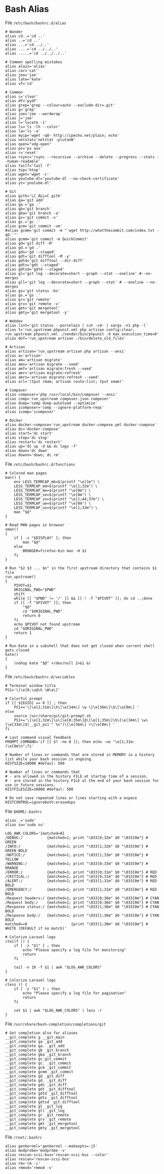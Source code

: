 # Bash Alias

File `/etc/bash/bashrc.d/alias`

	# Wander
	alias cd..='cd ..'
	alias ..='cd ..'
	alias ...='cd ../..'
	alias ....='cd ../../..'
	alias .....='cd ../../../..'

	# Common spelling mistakes
	alias alais='alias'
	alias car='cat'
	alias jeo='joe'
	alias late='kate'
	alias vf='cd'

	# Common
	alias c='clear'
	alias df='pydf'
	alias grep='grep --colour=auto --exclude-dir=.git'
	alias g='grep'
	alias joe='joe --wordwrap'
	alias j='joe'
	alias l='locate -i'
	alias ls='ls -lh --color'
	alias la='ls -a'
	alias myip='wget -qO- http://ipecho.net/plain; echo'
	alias netstat='netstat -plutanW'
	alias open="xdg-open"
	alias ps='ps aux'
	alias r='reset'
	alias rsync='rsync --recursive --archive --delete --progress --stats --human-readable'
	alias tailf='tail -f'
	alias top='htop'
	alias wget='wget -c'
	alias youtube-dl='youtube-dl --no-check-certificate'
	alias yt='youtube-dl'

	# Git
	alias gitk='LC_ALL=C gitk'
	alias ga='git add'
	alias ga.='ga .'
	alias gb='git branch'
	alias gba='git branch -a'
	alias gc='git commit -v'
	alias gc.='gc .'
	alias gcm='git commit -vm'
	#alias gcmm='git commit -m "`wget http://whatthecommit.com/index.txt -qO-`"'
	alias gcmm='git commit -m QuickCommit'
	alias gd='git diff -M'
	alias gd.='gd .'
	alias gds='gd --staged'
	alias gdt='git difftool -M -y'
	alias gdtd='git difftool --dir-diff'
	alias gdts='gdt --staged'
	alias gdtsd='gdtd --staged'
	alias gl='git log --decorate=short --graph --stat --oneline' #--no-merges
	alias gll='git log --decorate=short --graph --stat' # --oneline --no-merges
	alias gs='git status -bs'
	alias gs.='gs .'
	alias gr='git remote'
	alias grv='git remote -v'
	alias gmt='git mergetool'
	alias gmty='git mergetool -y'

	# Webdev
	alias lint='git status --porcelain | cut -c4- | xargs -n1 php -l'
	alias t='run_upstream phpunit.xml php artisan config:clear; run_upstream phpunit.xml ./vendor/bin/phpunit -d max_execution_time=0'
	alias dof='run_upstream artisan ./bin/delete_old_files'

	# Artisan
	alias artisan='run_upstream artisan php artisan --ansi'
	alias a='artisan'
	alias am='artisan migrate'
	alias ams='artisan migrate --seed'
	alias amf='artisan migrate:fresh --seed'
	alias amr='artisan migrate:refresh'
	alias amrs='artisan migrate:refresh --seed'
	alias arl='(tput rmam; artisan route:list; tput smam)'

	# Composer
	alias composer='php /usr/local/bin/composer --ansi'
	alias comp='run_upstream composer.json composer'
	alias dump='comp dump-autoload --optimize'
	alias icomposer='comp --ignore-platform-reqs'
	alias icomp='icomposer'

	# Docker
	alias docker-compose='run_upstream docker-compose.yml docker-compose'
	alias dc='docker-compose'
	alias start='dc start'
	alias stop='dc stop'
	alias restart='dc restart'
	alias up='dc up -d && dc logs -f'
	alias down='dc down'
	alias downn='down; dc rm'

File `/etc/bash/bashrc.d/functions`

	# Colored man pages
	man() {
		env LESS_TERMCAP_mb=$(printf "\e[1m") \
		LESS_TERMCAP_md=$(printf "\e[1;32m") \
		LESS_TERMCAP_me=$(printf "\e[0m") \
		LESS_TERMCAP_se=$(printf "\e[0m") \
		LESS_TERMCAP_so=$(printf "\e[1;44;37m") \
		LESS_TERMCAP_ue=$(printf "\e[0m") \
		LESS_TERMCAP_us=$(printf "\e[1;33m") \
		man "$@"
	}

	# Read MAN pages in browser
	xman()
	{
		if [ -z "$DISPLAY" ]; then
			man "$@"
		else
			BROWSER=firefox-bin man -H $1
		fi
	}

	# Run "$2 $3 ... $n" in the first upstream directory that contains $1 file
	run_upstream()
	{
		PIVOT=$1
		ORIGINAL_PWD="$PWD"
		shift
		while [[ "$PWD" != '/' ]] && [[ ! -f "$PIVOT" ]]; do cd ..;done
		if [[ -f "$PIVOT" ]]; then
			"$@"
			cd "$ORIGINAL_PWD"
			return 0
		fi
		echo $PIVOT not found upstream
		cd "$ORIGINAL_PWD"
		return 1
	}

	# Run Kate in a subshell that does not get closed when current shell gets closed
	kate()
	{
		(nohup kate "$@" >/dev/null 2>&1 &)
	}

File `/etc/bash/bashrc.d/variables`

	# Terminal window title
	PS1='\[\e]0;\u@\h \W\a\]'

	# Colorful prompt
	if [[ ${EUID} == 0 ]] ; then
		PS1+='\[\e[1;31m\]\h\[\e[34m\] \w \[\e[36m\]\$\[\e[0m\] '
	else
		source /usr/share/git/git-prompt.sh
		PS1+='\[\e[1;32m\]\u\[\e[0;35m\]@\[\e[1;35m\]\h\[\e[34m\] \w\[\e[33m\]$(__git_ps1 " %s")\[\e[36m\] »\[\e[0m\] '
	fi

	# Last command visual feedback
	PROMPT_COMMAND='if [[ $? -ne 0 ]]; then echo -ne "\e[1;31m:(\e[0m\n";fi'

	# Number of lines or commands that are stored in MEMORY in a history list while your bash session is ongoing.
	HISTSIZE=10000 #defaul: 500

	# Number of lines or commands that
	# - are allowed in the history FILE at startup time of a session,
	# - are stored in the history FILE at the end of your bash session for use in future sessions.
	HISTFILESIZE=10000 #defaul: 500

	# Do not save repeated lines or lines starting with a espace
	HISTCONTROL=ignoreboth:erasedups

File `$HOME/.bashrc`

	alias _='sudo'
	alias su='sudo su'

	LOG_AWK_COLORS='{matched=0}
	/DEBUG:/           {matched=1; print "\033[0;32m" $0 "\033[0m"} # GREEN
	/INFO:/            {matched=1; print "\033[1;32m" $0 "\033[0m"} # GREEN BOLD
	/NOTICE:/          {matched=1; print "\033[1;33m" $0 "\033[0m"} # YELLOW
	/WARNING:/         {matched=1; print "\033[0;33m" $0 "\033[0m"} # ORANGE
	/ERROR:/           {matched=1; print "\033[0;31m" $0 "\033[0m"} # RED
	/CRITICAL:/        {matched=1; print "\033[0;31m" $0 "\033[0m"} # RED
	/ALERT:/           {matched=1; print "\033[1;31m" $0 "\033[0m"} # RED BOLD
	/EMERGENCY:/       {matched=1; print "\033[1;31m" $0 "\033[0m"} # RED BOLD
	/Request headers:/ {matched=1; print "\033[0;36m" $0 "\033[0m"} # CYAN
	/Request body:/    {matched=1; print "\033[0;36m" $0 "\033[0m"} # CYAN
	/Response status:/ {matched=1; print "\033[1;36m" $0 "\033[0m"} # CYAN BOLD
	/Response body:/   {matched=1; print "\033[1;36m" $0 "\033[0m"} # CYAN BOLD
	matched==0                    {print "\033[1;30m" $0 "\033[0m"} # WHITE (DEFAULT if no match)'

	# Colorize Laravel logs
	ctailf () {
		if [ -z "$1" ] ; then
			echo "Please specify a log file for monitoring"
			return
		fi

		tail -n 10 -f $1 | awk "$LOG_AWK_COLORS"
	}

	# Colorize Laravel logs
	cless () {
		if [ -z "$1" ] ; then
			echo "Please specify a log file for pagination"
			return
		fi

		cat $1 | awk "$LOG_AWK_COLORS" | less -r
	}

File `/usr/share/bash-completion/completions/git`

	# Get completion also for aliases
	__git_complete g __git_main
	__git_complete ga _git_add
	__git_complete ga. _git_add
	__git_complete gb _git_branch
	__git_complete gba _git_branch
	__git_complete gc_git_commit
	__git_complete gc. _git_commit
	__git_complete gcm _git_commit
	__git_complete gcmm _git_commit
	__git_complete gd _git_diff
	__git_complete gd. _git_diff
	__git_complete gds _git_diff
	__git_complete gdt _git_difftool
	__git_complete gdtd _git_difftool
	__git_complete gdts _git_difftool
	__git_complete gdtsd _git_difftool
	__git_complete gl _git_log
	__git_complete gll _git_log
	__git_complete gr _git_remote
	__git_complete grv _git_remote
	__git_complete gmt _git_mergetool
	__git_complete gmty _git_mergetool

File `/root/.bashrc`

	alias genkernel='genkernel --makeopts=-j5'
	alias modprobe='modprobe -v'
	alias rescan-scsi-bus='rescan-scsi-bus --color'
	alias rescan='rescan-scsi-bus'
	alias rm='rm -i'
	alias rmmod='rmmod -v'
